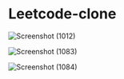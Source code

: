 # Leetcode-clone


![Screenshot (1012)](https://github.com/user-attachments/assets/116fe73f-6bcd-4934-aa93-7bd06f88855e)


![Screenshot (1083)](https://github.com/user-attachments/assets/946d05b1-012a-48ed-9a26-05add2743d41)


![Screenshot (1084)](https://github.com/user-attachments/assets/a625e697-3672-491c-8ab8-0a4fc7d7418a)
